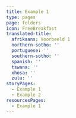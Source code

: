 ```yaml
---
title: Example 1
type: pages
page: folders
icon: FreeBreakfast
translated-title:
  afrikaans: Voorbeeld 1
  northern-sotho: ''
  portuguese: ''
  southern-sotho: ''
  spanish: ''
  tswana: ''
  xhosa: ''
  zulu: ''
storyPages:
  - Example 1
  - Example 2
resourcesPages:
  - Example 1
---
```


